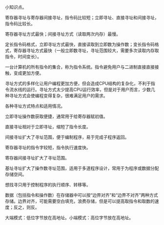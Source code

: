 小知识点。 

寄存器寻址与寄存器间接寻址，指令码比较短；立即寻址、直接寻址和间接寻址，指令码比较长。 

寄存器寻址方式最快；间接寻址方式（读取两次内存）最慢。 

定长指令码格式，立即寻址方式最快，直接读取到立即数为操作数；变长指令码格式，寄存器寻址方式最快（一般立即数寻址，寻址范围较大，需要多次读取内存取指令，时间变长）。 

一台计算机的所有指令的集合，称为指令系统。指令避免用户与二进制直接直接接触，变成更加方便。 

寻址方式的多样化让用户编程更加方便，但会造成CPU结构的复杂化，不利于指令流水线的运行。寻址方式太少提高CPU运行效率，但是对于用户而言，少数几种寻址方式会使编程变得复杂，很难满足用户的需求。 


各种寻址方式特点和适用情况。 

立即寻址操作数获取便捷，通常用于给寄存器赋初值。 

直接寻址相对于立即寻址，缩短了指令长度。 

间接寻址扩大了寻址范围，便于编制程序，易于完成子程序返回。 

寄存器寻址的指令字较短，指令执行速度快。 

寄存器间接寻址扩大了寻址范围。 

基址寻址扩大了操作数寻址范围，适用于多道程序设计，常用于为程序或数据分配存储空间。 

想找寻只用于控制程序的执行顺序、转移等。 

数据（包括指令和操作数）在存储器中可以按“边界对齐”和“边界不对齐”两种方式存储。边界对齐，可能需要空白填充，浪费存储，但是可以提高取指令和取数的速度；反之，则反。 

大端模式：低位字节放在高地址。小端模式：高位字节放在高地址。 